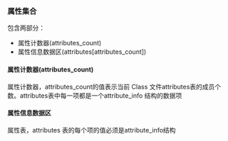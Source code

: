 ### 属性集合 ###
包含两部分：
- 属性计数器(attributes_count)
- 属性信息数据区(attributes[attributes_count])


#### 属性计数器(attributes_count) ####
属性计数器，attributes_count的值表示当前 Class 文件attributes表的成员个数。attributes表中每一项都是一个attribute_info 结构的数据项

#### 属性信息数据区 ####
属性表，attributes 表的每个项的值必须是attribute_info结构